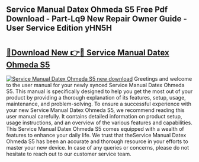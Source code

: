 ## Service Manual Datex Ohmeda S5 Free Pdf Download - Part-Lq9 New Repair Owner Guide - User Service Edition yHN5H

# <h2><a href="http://bc74014.oget.top/?id=Service+Manual+Datex+Ohmeda+S5">🔗Download New 👉🔴 Service Manual Datex Ohmeda S5</a></h2>

[![Service Manual Datex Ohmeda S5 new download](https://i.imgur.com/5g1atiW.png)](http://bc74014.oget.top/?id=Service+Manual+Datex+Ohmeda+S5)
Greetings and welcome to the user manual for your newly synced Service Manual Datex Ohmeda S5. This manual is specifically designed to help you get the most out of your product by providing a thorough explanation of its features, setup, usage, maintenance, and problem-solving. To ensure a successful experience with your new Service Manual Datex Ohmeda S5, we recommend reading this user manual carefully. It contains detailed information on product setup, usage instructions, and an overview of the various features and capabilities. This Service Manual Datex Ohmeda S5 comes equipped with a wealth of features to enhance your daily life. We trust that theService Manual Datex Ohmeda S5 has been an accurate and thorough resource in your efforts to master your new device. In case of any queries or concerns, please do not hesitate to reach out to our customer service team.
